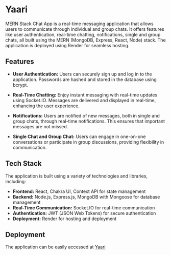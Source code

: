 # Yaari

MERN Stack Chat App is a real-time messaging application that allows users to communicate through individual and group chats. It offers features like user authentication, real-time chatting, notifications, single and group chats, all built using the MERN (MongoDB, Express, React, Node) stack. The application is deployed using Render for seamless hosting.

## Features

- **User Authentication:** Users can securely sign up and log in to the application. Passwords are hashed and stored in the database using bcrypt.

- **Real-Time Chatting:** Enjoy instant messaging with real-time updates using Socket.IO. Messages are delivered and displayed in real-time, enhancing the user experience.

- **Notifications:** Users are notified of new messages, both in single and group chats, through real-time notifications. This ensures that important messages are not missed.

- **Single Chat and Group Chat:** Users can engage in one-on-one conversations or participate in group discussions, providing flexibility in communication.

## Tech Stack

The application is built using a variety of technologies and libraries, including:

- **Frontend:** React, Chakra UI, Context API for state management
- **Backend:** Node.js, Express.js, MongoDB with Mongoose for database management
- **Real-Time Communication:** Socket.IO for real-time communication
- **Authentication:** JWT (JSON Web Tokens) for secure authentication
- **Deployment:** Render for hosting and deployment

## Deployment

The application can be easily accessed at [Yaari](https://yaari.onrender.com/)
